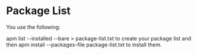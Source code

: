 # Package List
You use the following:

apm list --installed --bare > package-list.txt
to create your package list and then apm install --packages-file package-list.txt to install them.
